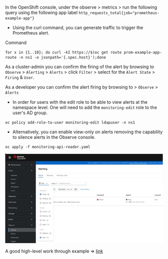 In the OpenShift console, under the observe > metrics > run the following query using the following app label `http_requests_total{job="prometheus-example-app"}`

* Using the curl command, you can generate traffic to trigger the Prometheus alert.

Command
~~~
for x in {1..10}; do curl -kI https://$(oc get route prom-example-app-route -n ns1 -o jsonpath='{.spec.host}');done
~~~

As a cluster-admin you can confirm the firing of the alert by browsing to `Observe` > `Alerting` > `Alerts` > click `Filter` > select for the `Alert State` > `Firing` & `User`.

As a developer you can confirm the alert firing by browsing to > `Observe` > `Alerts`

* In order for users with the edit role to be able to view alerts at the namespace level. One will need to add the `monitoring-edit` role to the user's AD group.

~~~
oc policy add-role-to-user monitoring-edit ldapuser -n ns1
~~~

* Alternatively, you can enable view-only on alerts removing the capability to silence alerts in the Observe console.

~~~
oc apply -f monitoring-api-reader.yaml
~~~


![Screenshot](https://github.com/salanisor/public/blob/main/images/alerting.png)

A good high-level work through example => [link](https://developers.redhat.com/articles/2023/10/03/how-configure-openshift-application-monitoring-and-alerts#)